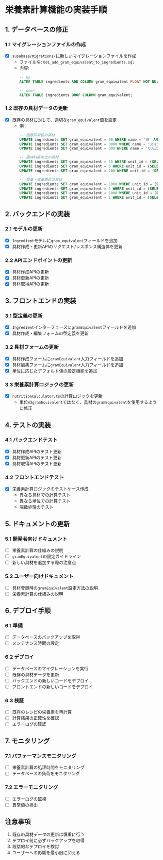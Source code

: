 # 栄養素計算機能の実装手順

## 1. データベースの修正

### 1.1 マイグレーションファイルの作成
- [x] `supabase/migrations/`に新しいマイグレーションファイルを作成
  - ファイル名: `001_add_gram_equivalent_to_ingredients.sql`
  - 内容:
    ```sql
    -- up
    ALTER TABLE ingredients ADD COLUMN gram_equivalent FLOAT NOT NULL DEFAULT 100;

    -- down
    ALTER TABLE ingredients DROP COLUMN gram_equivalent;
    ```

### 1.2 既存の具材データの更新
- [x] 既存の具材に対して、適切な`gram_equivalent`値を設定
  - 例：
    ```sql
    -- 個数系単位の具材
    UPDATE ingredients SET gram_equivalent = 50 WHERE name = '卵' AND unit_id = (SELECT id FROM units WHERE name = '個');
    UPDATE ingredients SET gram_equivalent = 3000 WHERE name = 'スイカ' AND unit_id = (SELECT id FROM units WHERE name = '個');
    UPDATE ingredients SET gram_equivalent = 300 WHERE name = 'りんご' AND unit_id = (SELECT id FROM units WHERE name = '個');

    -- 調味料系単位の具材
    UPDATE ingredients SET gram_equivalent = 15 WHERE unit_id = (SELECT id FROM units WHERE name = '大さじ');
    UPDATE ingredients SET gram_equivalent = 5 WHERE unit_id = (SELECT id FROM units WHERE name = '小さじ');
    UPDATE ingredients SET gram_equivalent = 200 WHERE unit_id = (SELECT id FROM units WHERE name = 'カップ');

    -- 質量・容量単位の具材
    UPDATE ingredients SET gram_equivalent = 1000 WHERE unit_id = (SELECT id FROM units WHERE name = 'kg');
    UPDATE ingredients SET gram_equivalent = 1 WHERE unit_id = (SELECT id FROM units WHERE name = 'ml');
    UPDATE ingredients SET gram_equivalent = 1000 WHERE unit_id = (SELECT id FROM units WHERE name = 'L');
    UPDATE ingredients SET gram_equivalent = 1 WHERE unit_id = (SELECT id FROM units WHERE name = 'g');
    ```

## 2. バックエンドの実装

### 2.1 モデルの更新
- [x] `Ingredient`モデルに`gram_equivalent`フィールドを追加
- [x] 具材作成・更新APIのリクエスト/レスポンス構造体を更新

### 2.2 APIエンドポイントの更新
- [x] 具材作成APIの更新
- [x] 具材更新APIの更新
- [x] 具材取得APIの更新

## 3. フロントエンドの実装

### 3.1 型定義の更新
- [x] `Ingredient`インターフェースに`gramEquivalent`フィールドを追加
- [x] 具材作成・編集フォームの型定義を更新

### 3.2 具材フォームの更新
- [x] 具材作成フォームに`gramEquivalent`入力フィールドを追加
- [x] 具材編集フォームに`gramEquivalent`入力フィールドを追加
- [x] 単位に応じたデフォルト値の設定機能を追加

### 3.3 栄養素計算ロジックの更新
- [x] `nutritionCalculator.ts`の計算ロジックを更新
  - 単位の`gramEquivalent`ではなく、具材の`gramEquivalent`を使用するように修正

## 4. テストの実装

### 4.1 バックエンドテスト
- [x] 具材作成APIのテスト更新
- [x] 具材更新APIのテスト更新
- [x] 具材取得APIのテスト更新

### 4.2 フロントエンドテスト
- [x] 栄養素計算ロジックのテストケース作成
  - 異なる具材での計算テスト
  - 異なる単位での計算テスト
  - 端数処理のテスト

## 5. ドキュメントの更新

### 5.1 開発者向けドキュメント
- [ ] 栄養素計算の仕組みの説明
- [ ] `gramEquivalent`の設定ガイドライン
- [ ] 新しい具材を追加する際の注意点

### 5.2 ユーザー向けドキュメント
- [ ] 具材登録時の`gramEquivalent`設定方法の説明
- [ ] 栄養素計算の仕組みの説明

## 6. デプロイ手順

### 6.1 準備
- [ ] データベースのバックアップを取得
- [ ] メンテナンス時間の設定

### 6.2 デプロイ
- [ ] データベースのマイグレーションを実行
- [ ] 既存の具材データを更新
- [ ] バックエンドの新しいコードをデプロイ
- [ ] フロントエンドの新しいコードをデプロイ

### 6.3 検証
- [ ] 既存のレシピの栄養素を再計算
- [ ] 計算結果の正確性を確認
- [ ] エラーログの確認

## 7. モニタリング

### 7.1 パフォーマンスモニタリング
- [ ] 栄養素計算の処理時間をモニタリング
- [ ] データベースの負荷をモニタリング

### 7.2 エラーモニタリング
- [ ] エラーログの監視
- [ ] 異常値の検出

## 注意事項

1. 既存の具材データの更新は慎重に行う
2. デプロイ前に必ずバックアップを取得
3. 段階的なデプロイを検討
4. ユーザーへの影響を最小限に抑える 
